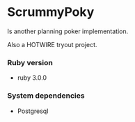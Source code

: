 # ScrummyPoky

Is another planning poker implementation.

Also a HOTWIRE tryout project.



### Ruby version

* ruby 3.0.0

### System dependencies

* Postgresql

